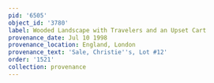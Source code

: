 ```yaml
---
pid: '6505'
object_id: '3780'
label: Wooded Landscape with Travelers and an Upset Cart
provenance_date: Jul 10 1998
provenance_location: England, London
provenance_text: 'Sale, Christie''s, Lot #12'
order: '1521'
collection: provenance
---
```

